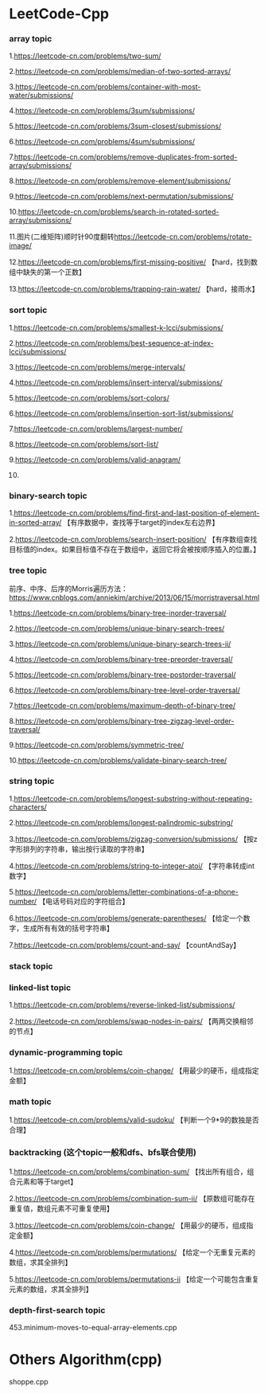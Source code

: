 # LeetCode-Cpp

### array topic
1.<https://leetcode-cn.com/problems/two-sum/>

2.<https://leetcode-cn.com/problems/median-of-two-sorted-arrays/>

3.<https://leetcode-cn.com/problems/container-with-most-water/submissions/>

4.<https://leetcode-cn.com/problems/3sum/submissions/>

5.<https://leetcode-cn.com/problems/3sum-closest/submissions/>

6.<https://leetcode-cn.com/problems/4sum/submissions/>

7.<https://leetcode-cn.com/problems/remove-duplicates-from-sorted-array/submissions/>

8.<https://leetcode-cn.com/problems/remove-element/submissions/>

9.<https://leetcode-cn.com/problems/next-permutation/submissions/>

10.<https://leetcode-cn.com/problems/search-in-rotated-sorted-array/submissions/>

11.图片(二维矩阵)顺时针90度翻转<https://leetcode-cn.com/problems/rotate-image/>

12.<https://leetcode-cn.com/problems/first-missing-positive/> 【hard，找到数组中缺失的第一个正数】

13.<https://leetcode-cn.com/problems/trapping-rain-water/> 【hard，接雨水】


### sort topic
1.<https://leetcode-cn.com/problems/smallest-k-lcci/submissions/>

2.<https://leetcode-cn.com/problems/best-sequence-at-index-lcci/submissions/>

3.https://leetcode-cn.com/problems/merge-intervals/

4.<https://leetcode-cn.com/problems/insert-interval/submissions/>

5.<https://leetcode-cn.com/problems/sort-colors/>

6.<https://leetcode-cn.com/problems/insertion-sort-list/submissions/>

7.<https://leetcode-cn.com/problems/largest-number/>

8.<https://leetcode-cn.com/problems/sort-list/>

9.<https://leetcode-cn.com/problems/valid-anagram/>

10.

### binary-search topic
1.<https://leetcode-cn.com/problems/find-first-and-last-position-of-element-in-sorted-array/> 【有序数据中，查找等于target的index左右边界】

2.<https://leetcode-cn.com/problems/search-insert-position/> 【有序数组查找目标值的index。如果目标值不存在于数组中，返回它将会被按顺序插入的位置。】



### tree topic
前序、中序、后序的Morris遍历方法：<https://www.cnblogs.com/anniekim/archive/2013/06/15/morristraversal.html>

1.<https://leetcode-cn.com/problems/binary-tree-inorder-traversal/>

2.<https://leetcode-cn.com/problems/unique-binary-search-trees/>

3.<https://leetcode-cn.com/problems/unique-binary-search-trees-ii/>

4.<https://leetcode-cn.com/problems/binary-tree-preorder-traversal/>

5.<https://leetcode-cn.com/problems/binary-tree-postorder-traversal/>

6.<https://leetcode-cn.com/problems/binary-tree-level-order-traversal/>

7.<https://leetcode-cn.com/problems/maximum-depth-of-binary-tree/>

8.<https://leetcode-cn.com/problems/binary-tree-zigzag-level-order-traversal/>

9.<https://leetcode-cn.com/problems/symmetric-tree/>

10.<https://leetcode-cn.com/problems/validate-binary-search-tree/>


### string topic
1.<https://leetcode-cn.com/problems/longest-substring-without-repeating-characters/>

2.<https://leetcode-cn.com/problems/longest-palindromic-substring/>

3.<https://leetcode-cn.com/problems/zigzag-conversion/submissions/> 【按z字形排列的字符串，输出按行读取的字符串】

4.<https://leetcode-cn.com/problems/string-to-integer-atoi/> 【字符串转成int数字】

5.<https://leetcode-cn.com/problems/letter-combinations-of-a-phone-number/> 【电话号码对应的字符组合】

6.<https://leetcode-cn.com/problems/generate-parentheses/> 【给定一个数字，生成所有有效的括号字符串】

7.<https://leetcode-cn.com/problems/count-and-say/> 【countAndSay】


### stack topic



### linked-list topic
1.<https://leetcode-cn.com/problems/reverse-linked-list/submissions/>

2.<https://leetcode-cn.com/problems/swap-nodes-in-pairs/> 【两两交换相邻的节点】



### dynamic-programming topic
1.<https://leetcode-cn.com/problems/coin-change/> 【用最少的硬币，组成指定金额】


### math topic
1.<https://leetcode-cn.com/problems/valid-sudoku/> 【判断一个9*9的数独是否合理】


### backtracking (这个topic一般和dfs、bfs联合使用)
1.<https://leetcode-cn.com/problems/combination-sum/> 【找出所有组合，组合元素和等于target】

2.<https://leetcode-cn.com/problems/combination-sum-ii/> 【原数组可能存在重复值，数组元素不可重复使用】

3.<https://leetcode-cn.com/problems/coin-change/> 【用最少的硬币，组成指定金额】

4.<https://leetcode-cn.com/problems/permutations/> 【给定一个无重复元素的数组，求其全排列】

5.<https://leetcode-cn.com/problems/permutations-ii> 【给定一个可能包含重复元素的数组，求其全排列】


### depth-first-search topic




 453.minimum-moves-to-equal-array-elements.cpp
 
 
# Others Algorithm(cpp)
shoppe.cpp
